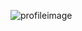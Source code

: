 ![profileimage](https://avatars.githubusercontent.com/u/8438227?s=400&u=9e626f951b1b135da984fef9e6f2ba3c68029d90&v=4)
